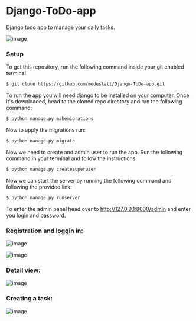 ﻿# Django-ToDo-app
Django todo app to manage your daily tasks.

![image](https://user-images.githubusercontent.com/130636082/231813968-3a741db5-4d1f-4cf0-98af-f70a19511174.png)
### Setup
To get this repository, run the following command inside your git enabled terminal

```bash
$ git clone https://github.com/modeslatt/Django-ToDo-app.git
```
To run the app you will need django to be installed on your computer.
Once it's downloaded, head to the cloned repo directory and run the following command:

```bash
$ python manage.py makemigrations
```

Now to apply the migrations run:

```bash
$ python manage.py migrate
```

Now we need to create and admin user to run the app. Run the following command in your terminal and follow the instructions:

```bash
$ python manage.py createsuperuser
```

Now we can start the server by running the following command and following the provided link: 

```bash
$ python manage.py runserver
```

To enter the admin panel head over to http://127.0.0.1:8000/admin and enter you login and password.

### Registration and loggin in:

![image](https://user-images.githubusercontent.com/130636082/231817928-07833b8e-124c-418a-86e9-249505efa2c6.png)

![image](https://user-images.githubusercontent.com/130636082/231818058-2edbaa5b-ff61-49b6-9f55-4732ca4ee38e.png)

### Detail view:

![image](https://user-images.githubusercontent.com/130636082/231818417-7ac02ec6-90f8-4b7b-8544-b423e23404bf.png)

### Creating a task:

![image](https://user-images.githubusercontent.com/130636082/231818542-47f256ec-a145-4ac8-ab10-07fa4ebf944e.png)

